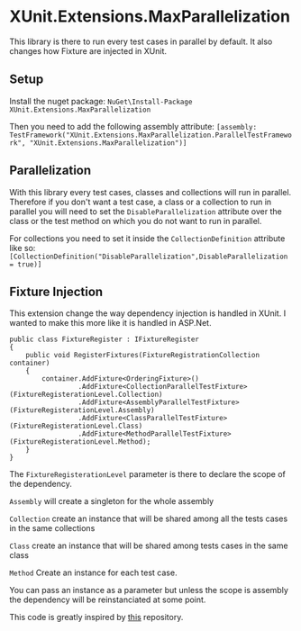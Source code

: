 # XUnit.Extensions.MaxParallelization
This library is there to run every test cases in parallel by default. It also changes how Fixture are injected in XUnit.

## Setup
Install the nuget package:
`NuGet\Install-Package XUnit.Extensions.MaxParallelization`

Then you need to add the following assembly attribute: 
`[assembly: TestFramework("XUnit.Extensions.MaxParallelization.ParallelTestFramework", "XUnit.Extensions.MaxParallelization")]`

## Parallelization
With this library every test cases, classes and collections will run in parallel. Therefore if you don't want a test case, a class or a collection to run in parallel you will need to set the `DisableParallelization` attribute over the class or the test method on which you do not want to run in parallel.

For collections you need to set it inside the `CollectionDefinition` attribute like so:
`[CollectionDefinition("DisableParallelization",DisableParallelization = true)]`

## Fixture Injection
This extension change the way dependency injection is handled in XUnit. I wanted to make this more like it is handled in ASP.Net.
```
public class FixtureRegister : IFixtureRegister
{
    public void RegisterFixtures(FixtureRegistrationCollection container)
    {
        container.AddFixture<OrderingFixture>()
                 .AddFixture<CollectionParallelTestFixture>(FixtureRegisterationLevel.Collection)
                 .AddFixture<AssemblyParallelTestFixture>(FixtureRegisterationLevel.Assembly)
                 .AddFixture<ClassParallelTestFixture>(FixtureRegisterationLevel.Class)
                 .AddFixture<MethodParallelTestFixture>(FixtureRegisterationLevel.Method);
    }
}
```
The `FixtureRegisterationLevel` parameter is there to declare the scope of the dependency.

`Assembly` will create a singleton for the whole assembly

`Collection` create an instance that will be shared among all the tests cases in the same collections 

`Class` create an instance that will be shared among tests cases in the same class

`Method` Create an instance for each test case.

You can pass an instance as a parameter but unless the scope is assembly the dependency will be reinstanciated at some point.

This code is greatly inspired by [this](https://github.com/meziantou/Meziantou.Xunit.ParallelTestFramework) repository.